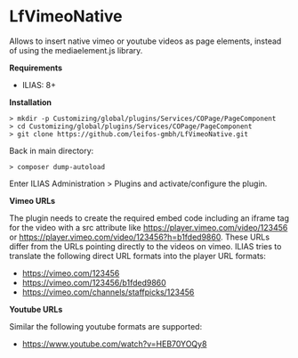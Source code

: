 # LfVimeoNative

Allows to insert native vimeo or youtube videos as page elements, instead of using the mediaelement.js library.

**Requirements**

- ILIAS: 8+


**Installation**


```
> mkdir -p Customizing/global/plugins/Services/COPage/PageComponent
> cd Customizing/global/plugins/Services/COPage/PageComponent
> git clone https://github.com/leifos-gmbh/LfVimeoNative.git
```
Back in main directory:
```
> composer dump-autoload
```

Enter ILIAS Administration > Plugins and activate/configure the plugin.

**Vimeo URLs**

The plugin needs to create the required embed code including an iframe tag for the video with a src attribute like https://player.vimeo.com/video/123456 or https://player.vimeo.com/video/123456?h=b1fded9860. These URLs differ from the URLs pointing directly to the videos on vimeo. ILIAS tries to translate the following direct URL formats into the player URL formats:

- https://vimeo.com/123456
- https://vimeo.com/123456/b1fded9860
- https://vimeo.com/channels/staffpicks/123456

**Youtube URLs**

Similar the following youtube formats are supported:

- https://www.youtube.com/watch?v=HEB70YOQy8